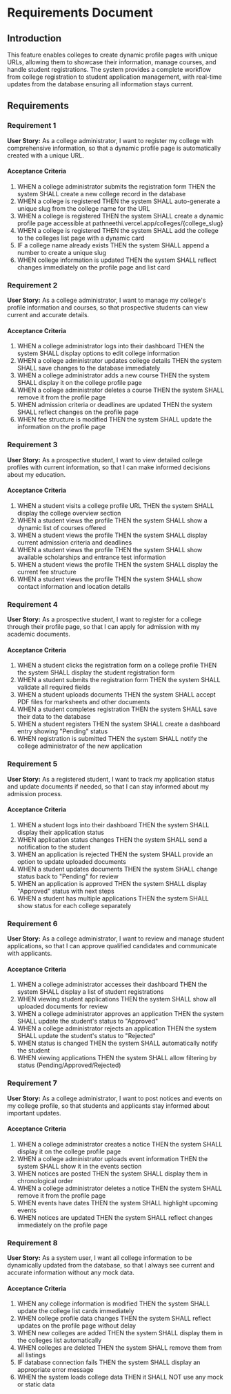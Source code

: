 # Requirements Document

## Introduction

This feature enables colleges to create dynamic profile pages with unique URLs, allowing them to showcase their information, manage courses, and handle student registrations. The system provides a complete workflow from college registration to student application management, with real-time updates from the database ensuring all information stays current.

## Requirements

### Requirement 1

**User Story:** As a college administrator, I want to register my college with comprehensive information, so that a dynamic profile page is automatically created with a unique URL.

#### Acceptance Criteria

1. WHEN a college administrator submits the registration form THEN the system SHALL create a new college record in the database
2. WHEN a college is registered THEN the system SHALL auto-generate a unique slug from the college name for the URL
3. WHEN a college is registered THEN the system SHALL create a dynamic profile page accessible at pathneethi.vercel.app/colleges/{college_slug}
4. WHEN a college is registered THEN the system SHALL add the college to the colleges list page with a dynamic card
5. IF a college name already exists THEN the system SHALL append a number to create a unique slug
6. WHEN college information is updated THEN the system SHALL reflect changes immediately on the profile page and list card

### Requirement 2

**User Story:** As a college administrator, I want to manage my college's profile information and courses, so that prospective students can view current and accurate details.

#### Acceptance Criteria

1. WHEN a college administrator logs into their dashboard THEN the system SHALL display options to edit college information
2. WHEN a college administrator updates college details THEN the system SHALL save changes to the database immediately
3. WHEN a college administrator adds a new course THEN the system SHALL display it on the college profile page
4. WHEN a college administrator deletes a course THEN the system SHALL remove it from the profile page
5. WHEN admission criteria or deadlines are updated THEN the system SHALL reflect changes on the profile page
6. WHEN fee structure is modified THEN the system SHALL update the information on the profile page

### Requirement 3

**User Story:** As a prospective student, I want to view detailed college profiles with current information, so that I can make informed decisions about my education.

#### Acceptance Criteria

1. WHEN a student visits a college profile URL THEN the system SHALL display the college overview section
2. WHEN a student views the profile THEN the system SHALL show a dynamic list of courses offered
3. WHEN a student views the profile THEN the system SHALL display current admission criteria and deadlines
4. WHEN a student views the profile THEN the system SHALL show available scholarships and entrance test information
5. WHEN a student views the profile THEN the system SHALL display the current fee structure
6. WHEN a student views the profile THEN the system SHALL show contact information and location details

### Requirement 4

**User Story:** As a prospective student, I want to register for a college through their profile page, so that I can apply for admission with my academic documents.

#### Acceptance Criteria

1. WHEN a student clicks the registration form on a college profile THEN the system SHALL display the student registration form
2. WHEN a student submits the registration form THEN the system SHALL validate all required fields
3. WHEN a student uploads documents THEN the system SHALL accept PDF files for marksheets and other documents
4. WHEN a student completes registration THEN the system SHALL save their data to the database
5. WHEN a student registers THEN the system SHALL create a dashboard entry showing "Pending" status
6. WHEN registration is submitted THEN the system SHALL notify the college administrator of the new application

### Requirement 5

**User Story:** As a registered student, I want to track my application status and update documents if needed, so that I can stay informed about my admission process.

#### Acceptance Criteria

1. WHEN a student logs into their dashboard THEN the system SHALL display their application status
2. WHEN application status changes THEN the system SHALL send a notification to the student
3. WHEN an application is rejected THEN the system SHALL provide an option to update uploaded documents
4. WHEN a student updates documents THEN the system SHALL change status back to "Pending" for review
5. WHEN an application is approved THEN the system SHALL display "Approved" status with next steps
6. WHEN a student has multiple applications THEN the system SHALL show status for each college separately

### Requirement 6

**User Story:** As a college administrator, I want to review and manage student applications, so that I can approve qualified candidates and communicate with applicants.

#### Acceptance Criteria

1. WHEN a college administrator accesses their dashboard THEN the system SHALL display a list of student registrations
2. WHEN viewing student applications THEN the system SHALL show all uploaded documents for review
3. WHEN a college administrator approves an application THEN the system SHALL update the student's status to "Approved"
4. WHEN a college administrator rejects an application THEN the system SHALL update the student's status to "Rejected"
5. WHEN status is changed THEN the system SHALL automatically notify the student
6. WHEN viewing applications THEN the system SHALL allow filtering by status (Pending/Approved/Rejected)

### Requirement 7

**User Story:** As a college administrator, I want to post notices and events on my college profile, so that students and applicants stay informed about important updates.

#### Acceptance Criteria

1. WHEN a college administrator creates a notice THEN the system SHALL display it on the college profile page
2. WHEN a college administrator uploads event information THEN the system SHALL show it in the events section
3. WHEN notices are posted THEN the system SHALL display them in chronological order
4. WHEN a college administrator deletes a notice THEN the system SHALL remove it from the profile page
5. WHEN events have dates THEN the system SHALL highlight upcoming events
6. WHEN notices are updated THEN the system SHALL reflect changes immediately on the profile page

### Requirement 8

**User Story:** As a system user, I want all college information to be dynamically updated from the database, so that I always see current and accurate information without any mock data.

#### Acceptance Criteria

1. WHEN any college information is modified THEN the system SHALL update the college list cards immediately
2. WHEN college profile data changes THEN the system SHALL reflect updates on the profile page without delay
3. WHEN new colleges are added THEN the system SHALL display them in the colleges list automatically
4. WHEN colleges are deleted THEN the system SHALL remove them from all listings
5. IF database connection fails THEN the system SHALL display an appropriate error message
6. WHEN the system loads college data THEN it SHALL NOT use any mock or static data